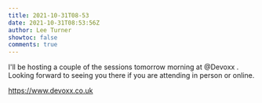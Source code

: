```yaml
---
title: 2021-10-31T08-53
date: 2021-10-31T08:53:56Z
author: Lee Turner
showtoc: false
comments: true
---
```


I'll be hosting a couple of the sessions tomorrow morning at @Devoxx .  Looking forward to seeing you there if you are attending in person or online.

https://www.devoxx.co.uk

